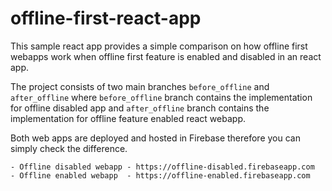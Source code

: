 # offline-first-react-app

This sample react app provides a simple comparison on how offline first webapps work when offline first feature 
is enabled and disabled in an react app. 

The project consists of two main branches `before_offline` and `after_offline` where `before_offline` branch contains 
the implementation for offline disabled app and `after_offline` branch contains the implementation for offline feature
enabled react webapp.

Both web apps are deployed and hosted in Firebase therefore you can simply check the difference.
```
- Offline disabled webapp - https://offline-disabled.firebaseapp.com
- Offline enabled webapp  - https://offline-enabled.firebaseapp.com
```
